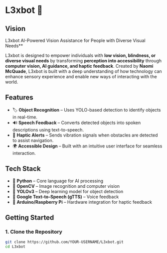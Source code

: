 # L3xbot 🚀  

## **Vision**  
L3xbot AI-Powered Vision Assistance for People with Diverse Visual Needs**

L3xbot is designed to empower individuals with **low vision, blindness, or diverse visual needs** by transforming **perception into accessibility** through **computer vision, AI guidance, and haptic feedback**. Created by **Naomi McQuade**, L3xbot is built with a deep understanding of how technology can enhance sensory experience and enable new ways of interacting with the world.

## **Features**  
- 🏷 **Object Recognition** – Uses YOLO-based detection to identify objects in real-time.  
- 🔊 **Speech Feedback** – Converts detected objects into spoken descriptions using text-to-speech.  
- 📳 **Haptic Alerts** – Sends vibration signals when obstacles are detected to assist navigation.  
- 🌍 **Accessible Design** – Built with an intuitive user interface for seamless interaction.  

## **Tech Stack**  
- 🔹 **Python** – Core language for AI processing  
- 🔹 **OpenCV** – Image recognition and computer vision  
- 🔹 **YOLOv3** – Deep learning model for object detection  
- 🔹 **Google Text-to-Speech (gTTS)** – Voice feedback  
- 🔹 **Arduino/Raspberry Pi** – Hardware integration for haptic feedback  

## **Getting Started**  
### **1. Clone the Repository**  
```bash
git clone https://github.com/YOUR-USERNAME/L3xbot.git
cd L3xbot
